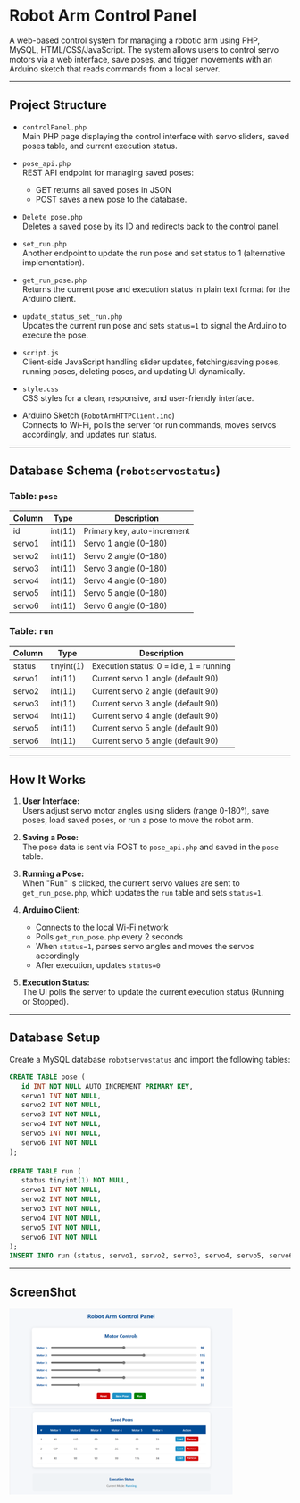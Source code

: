 # Robot Arm Control Panel

A web-based control system for managing a robotic arm using PHP, MySQL, HTML/CSS/JavaScript. The system allows users to control servo motors via a web interface, save poses, and trigger movements with an Arduino sketch that reads commands from a local server.

---

## Project Structure

- `controlPanel.php`  
  Main PHP page displaying the control interface with servo sliders, saved poses table, and current execution status.

- `pose_api.php`  
  REST API endpoint for managing saved poses:  
  - GET returns all saved poses in JSON  
  - POST saves a new pose to the database.

- `Delete_pose.php`  
  Deletes a saved pose by its ID and redirects back to the control panel.
    
- `set_run.php`  
  Another endpoint to update the run pose and set status to 1 (alternative implementation).

- `get_run_pose.php`  
  Returns the current pose and execution status in plain text format for the Arduino client.

- `update_status_set_run.php`  
  Updates the current run pose and sets `status=1` to signal the Arduino to execute the pose.

- `script.js`  
  Client-side JavaScript handling slider updates, fetching/saving poses, running poses, deleting poses, and updating UI dynamically.

- `style.css`  
  CSS styles for a clean, responsive, and user-friendly interface.

- Arduino Sketch (`RobotArmHTTPClient.ino`)  
  Connects to Wi-Fi, polls the server for run commands, moves servos accordingly, and updates run status.

---

## Database Schema (`robotservostatus`)

### Table: `pose`

| Column | Type      | Description                |
|--------|-----------|----------------------------|
| id     | int(11)   | Primary key, auto-increment |
| servo1 | int(11)   | Servo 1 angle (0–180)      |
| servo2 | int(11)   | Servo 2 angle (0–180)      |
| servo3 | int(11)   | Servo 3 angle (0–180)      |
| servo4 | int(11)   | Servo 4 angle (0–180)      |
| servo5 | int(11)   | Servo 5 angle (0–180)      |
| servo6 | int(11)   | Servo 6 angle (0–180)      |

### Table: `run`

| Column | Type         | Description                        |
|--------|--------------|----------------------------------|
| status | tinyint(1)   | Execution status: 0 = idle, 1 = running |
| servo1 | int(11)      | Current servo 1 angle (default 90) |
| servo2 | int(11)      | Current servo 2 angle (default 90) |
| servo3 | int(11)      | Current servo 3 angle (default 90) |
| servo4 | int(11)      | Current servo 4 angle (default 90) |
| servo5 | int(11)      | Current servo 5 angle (default 90) |
| servo6 | int(11)      | Current servo 6 angle (default 90) |

---

## How It Works

1. **User Interface:**  
   Users adjust servo motor angles using sliders (range 0-180°), save poses, load saved poses, or run a pose to move the robot arm.

2. **Saving a Pose:**  
   The pose data is sent via POST to `pose_api.php` and saved in the `pose` table.

3. **Running a Pose:**  
   When "Run" is clicked, the current servo values are sent to `get_run_pose.php`, which updates the `run` table and sets `status=1`.

4. **Arduino Client:**  
   - Connects to the local Wi-Fi network  
   - Polls `get_run_pose.php` every 2 seconds  
   - When `status=1`, parses servo angles and moves the servos accordingly  
   - After execution, updates `status=0` 

5. **Execution Status:**  
   The UI polls the server to update the current execution status (Running or Stopped).

---

## Database Setup

   Create a MySQL database `robotservostatus` and import the following tables:

   ```sql
   CREATE TABLE pose (
      id INT NOT NULL AUTO_INCREMENT PRIMARY KEY,
      servo1 INT NOT NULL,
      servo2 INT NOT NULL,
      servo3 INT NOT NULL,
      servo4 INT NOT NULL,
      servo5 INT NOT NULL,
      servo6 INT NOT NULL
   );

   CREATE TABLE run (
      status tinyint(1) NOT NULL,
      servo1 INT NOT NULL,
      servo2 INT NOT NULL,
      servo3 INT NOT NULL,
      servo4 INT NOT NULL,
      servo5 INT NOT NULL,
      servo6 INT NOT NULL
   );
   INSERT INTO run (status, servo1, servo2, servo3, servo4, servo5, servo6) VALUES (0, 90, 90, 90, 90, 90, 90);
```

---

## ScreenShot

<img src="screenshot1" width= 400>
<img src="screenshot2" width= 400>
